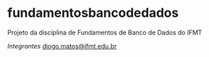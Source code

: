 # fundamentosbancodedados
Projeto da disciplina de Fundamentos de Banco de Dados do IFMT

*Integrantes*
diogo.matos@ifmt.edu.br
